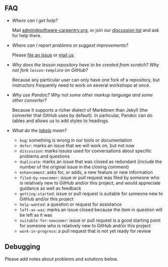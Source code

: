 ## FAQ

*   *Where can I get help?*

    Mail [admin@software-carpentry.org](mailto:admin@software-carpentry.org),
    or join our [discussion list](http://lists.software-carpentry.org/mailman/listinfo/discuss_lists.software-carpentry.org)
    and ask for help there.

*   *Where can I report problems or suggest improvements?*

    Please
    [file an issue](https://github.com/swcarpentry/lesson-template/issues?q=is%3Aopen+is%3Aissue)
    or [mail us](mailto:admin@software-carpentry.org).

*   *Why does the lesson repository have to be created from scratch? Why not fork `lesson-template` on GitHub?*

    Because any particular user can only have one fork of a repository,
    but instructors frequently need to work on several workshops at once.

*   *Why use Pandoc?  Why not some other markup language and some other converter?*

    Because it supports a richer dialect of Markdown than Jekyll
    (the converter that GitHub uses by default).
    In particular, Pandoc can do tables and allows us to add styles to headings.

*   *What do the [labels](https://github.com/swcarpentry/lesson-template/issues?q=is%3Aopen+is%3Aissue) mean?*

    *   `bug`: something is wrong in our tools or documentation
    *   `defer`: marks an issue that we will work on, but not now
    *   `discussion`: marks issues used for conversations about specific problems and questions
    *   `duplicate`: marks an issue that was closed as redundant (include the number of the original issue in the closing comment)
    *   `enhancement`: asks for, or adds, a new feature or new information
    *   `filed-by-newcomer`: issue or pull request was filed by someone who is relatively new to GitHub and/or this project, and would appreciate guidance as well as feedback
    *   `getting-started`: issue or pull request is suitable for someone new to GitHub and/or this project
    *   `help-wanted`: a question or request for assistance
    *   `left-as-was`: marks an issue closed because the item in question will be left as it was
    *   `suitable-for-newcomer`: issue or pull request is a good starting point for someone who is relatively new to GitHub and/or this project
    *   `work-in-progress`: a pull request that is not yet ready for review

## Debugging

Please add notes about problems and solutions below.
